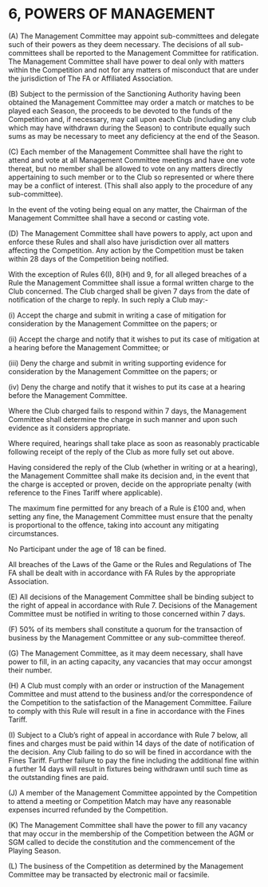 # 6, POWERS OF MANAGEMENT

(A) The Management Committee may appoint sub-committees and delegate such of their powers as they deem necessary. The decisions of all sub-committees shall be reported to the Management Committee for ratification. The Management Committee shall have power to deal only with matters within the Competition and not for any matters of misconduct that are under the jurisdiction of The FA or Affiliated Association.

(B)	Subject to the permission of the Sanctioning Authority having been obtained the Management Committee may order a match or matches to be played each Season, the proceeds to be devoted to the funds of the Competition and, if necessary, may call upon each Club (including any club which may have withdrawn during the Season) to contribute equally such sums as may be necessary to meet any deficiency at the end of the Season.

(C)	Each member of the Management Committee shall have the right to attend and vote at all Management Committee meetings and have one vote thereat, but no member shall be allowed to vote on any matters directly appertaining to such member or to the Club so represented or where there may be a conflict of interest. (This shall also apply to the procedure of any sub-committee).

In the event of the voting being equal on any matter, the Chairman of the Management Committee shall have a second or casting vote.

(D)	The Management Committee shall have powers to apply, act upon and enforce these Rules and shall also have jurisdiction over all matters affecting the Competition. Any action by the Competition must be taken within 28 days of the Competition being notified.

With the exception of Rules 6(I), 8(H) and 9, for all alleged breaches of a Rule the Management Committee shall issue a formal written charge to the Club concerned. The Club charged shall be given 7 days from the date of notification of the charge to reply. In such reply a Club may:-

(i)	Accept the charge and submit in writing a case of mitigation for consideration by the Management Committee on the papers; or

(ii)	Accept the charge and notify that it wishes to put its case of mitigation at a hearing before the Management Committee; or

(iii)	Deny the charge and submit in writing supporting evidence for consideration by the Management Committee on the papers; or

(iv)	Deny the charge and notify that it wishes to put its case at a hearing before the Management Committee.

Where the Club charged fails to respond within 7 days, the Management Committee shall determine the charge in such manner and upon such evidence as it considers appropriate.

Where required, hearings shall take place as soon as reasonably practicable following receipt of the reply of the Club as more fully set out above.

Having considered the reply of the Club (whether in writing or at a hearing), the Management Committee shall make its decision and, in the event that the charge is accepted or proven, decide on the appropriate penalty (with reference to the Fines Tariff where applicable).

The maximum fine permitted for any breach of a Rule is £100 and, when setting any fine, the Management Committee must ensure that the penalty is proportional to the offence, taking into account any mitigating circumstances. 

No Participant under the age of 18 can be fined.

All breaches of the Laws of the Game or the Rules and Regulations of The FA shall be dealt with in accordance with FA Rules by the appropriate Association.

(E)	All decisions of the Management Committee shall be binding subject to the right of appeal in accordance with Rule 7.
Decisions of the Management Committee must be notified in writing to those concerned within 7 days.

(F)	50% of its members shall constitute a quorum for the transaction of business by the Management Committee or any sub-committee thereof.

(G)	The Management Committee, as it may deem necessary, shall have power to fill, in an acting capacity, any vacancies that may occur amongst their number.

(H)	A Club must comply with an order or instruction of the Management Committee and must attend to the business and/or the correspondence of the Competition to the satisfaction of the Management Committee. Failure to comply with this Rule will result in a fine in accordance with the Fines Tariff.

(I)	Subject to a Club’s right of appeal in accordance with Rule 7 below, all fines and charges must be paid within 14 days of the date of notification of the decision.
Any Club failing to do so will be fined in accordance with the Fines Tariff. Further failure to pay the fine including the additional fine within a further 14 days will result in fixtures being withdrawn until such time as the outstanding fines are paid.

(J)	A member of the Management Committee appointed by the Competition to attend a meeting or Competition Match may have any reasonable expenses incurred refunded by the Competition.

(K)	The Management Committee shall have the power to fill any vacancy that may occur in the membership of the Competition between the AGM or SGM called to decide the constitution and the commencement of the Playing Season.

(L)	The business of the Competition as determined by the Management Committee may be transacted by electronic mail or facsimile.


